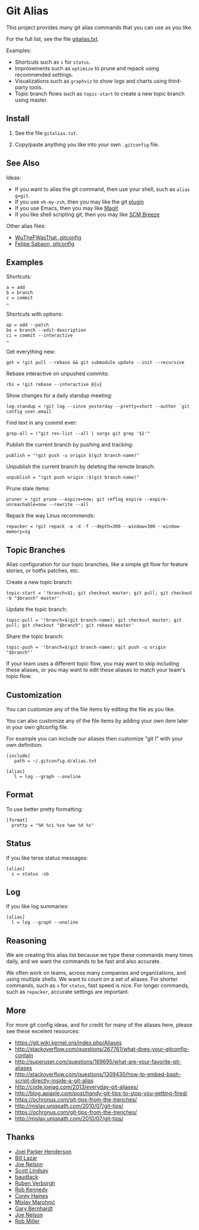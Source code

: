 ﻿# Git Alias

This project provides many git alias commands that you can use as you like.

For the full list, see the file [gitalias.txt](gitalias.txt).

Examples:

  * Shortcuts such as `s` for `status`.
  * Improvements such as `optimize` to prune and repack using recommended settings.
  * Visualizations such as `graphviz` to show logs and charts using third-party tools.
  * Topic branch flows such as `topic-start` to create a new topic branch using master.

## Install

  1. See the file `gitalias.txt`.

  2. Copy/paste anything you like into your own `.gitconfig` file.

## See Also

Ideas:

  * If you want to alias the git command, then use your shell, such as `alias g=git`.
  * If you use `oh-my-zsh`, then you may like the git [plugin](https://github.com/robbyrussell/oh-my-zsh/wiki/Plugin:git)
  * If you use Emacs, then you may like [Magit](https://magit.vc/)
  * If you like shell scripting git, then you may like [SCM Breeze](https://github.com/ndbroadbent/scm_breeze)

Other alias files:

  * [WuTheFWasThat .gitconfig](https://github.com/WuTheFWasThat/dotfiles/blob/master/.gitconfig)
  * [Felipe Sabaon .gitconfig](https://gist.github.com/felipesabino/6391408)


## Examples

Shortcuts:

    a = add
    b = branch
    c = commit
    …

Shortcuts with options:

    ap = add --patch
    be = branch --edit-description
    ci = commit --interactive
    …

Get everything new:

    get = !git pull --rebase && git submodule update --init --recursive

Rebase interactive on unpushed commits:

    rbi = !git rebase --interactive @{u}

Show changes for a daily standup meeting:

    log-standup = !git log --since yesterday --pretty=short --author `git config user.email`

Find text in any commit ever:

    grep-all = !"git rev-list --all | xargs git grep '$1'"

Publish the current branch by pushing and tracking:

    publish = "!git push -u origin $(git branch-name)"

Unpublish the current branch by deleting the remote branch:

    unpublish = "!git push origin :$(git branch-name)"

Prune stale items:

    pruner = !git prune --expire=now; git reflog expire --expire-unreachable=now --rewrite --all

Repack the way Linus recommends:

    repacker = !git repack -a -d -f --depth=300 --window=300 --window-memory=1g

## Topic Branches

Alias configuration for our topic branches, like a simple git flow for feature stories, or hotfix patches, etc.

Create a new topic branch:

    topic-start = '!branch=$1; git checkout master; git pull; git checkout -b "$branch" master'

Update the topic branch:

    topic-pull = '!branch=$(git branch-name); git checkout master; git pull; git checkout "$branch"; git rebase master'

Share the topic branch:

    topic-push = '!branch=$(git branch-name); git push -u origin "$branch"'

If your team uses a different topic flow, you may want to skip including these aliases, or you may want to edit these aliases to match your team's topic flow.

## Customization

You can customize any of the file items by editing the file as you like.

You can also customize any of the file items by adding your own item later in your own gitconfig file.

For example you can include our aliases then customize "git l" with your own definition:

    [include]
       path = ~/.gitconfig.d/alias.txt

    [alias]
       l = log --graph --oneline


## Format

To use better pretty formatting:

    [format]
      pretty = "%H %ci %ce %ae %d %s"


## Status

If you like terse status messages:

    [alias]
      s = status -sb

## Log

If you like log summaries:

    [alias]
      l = log --graph --oneline


## Reasoning

We are creating this alias list because we type these commands many times daily, and we want the commands to be fast and also accurate.

We often work on teams, across many companies and organizations, and using multiple shells. We want to count on a set of aliases. For shorter commands, such as `s` for `status`, fast speed is nice. For longer commands, such as `repacker`, accurate settings are important.

## More

For more git config ideas, and for credit for many of the aliases here, please see these excelent resources:

  * <https://git.wiki.kernel.org/index.php/Aliases>
  * <http://stackoverflow.com/questions/267761/what-does-your-gitconfig-contain>
  * <http://superuser.com/questions/169695/what-are-your-favorite-git-aliases>
  * <http://stackoverflow.com/questions/1309430/how-to-embed-bash-script-directly-inside-a-git-alias>
  * <http://code.joejag.com/2013/everyday-git-aliases/>
  * <http://blog.apiaxle.com/post/handy-git-tips-to-stop-you-getting-fired/>
  * <https://ochronus.com/git-tips-from-the-trenches/>
  * <http://mislav.uniqpath.com/2010/07/git-tips/>
  * <https://ochronus.com/git-tips-from-the-trenches/>
  * <http://mislav.uniqpath.com/2010/07/git-tips/>

## Thanks

  * [Joel Parker Henderson](https://github.com/joelparkerhenderson)
  * [Bill Lazar](https://github.com/billsaysthis)
  * [Joe Nelson](https://github.com/begriffs)
  * [Scott Lindsay](http://stackoverflow.com/users/167384/scott-lindsay)
  * [baudtack](http://baudtack.com)
  * [Ruben Verborgh](http://ruben.verborgh.org)
  * [Rob Kennedy](http://cs.wisc.edu/~rkennedy)
  * [Corey Haines](http://coreyhaines.com/)
  * [Mislav Marohnić](http://mislav.uniqpath.com/)
  * [Gary Bernhardt](http://destroyallsoftware.com)
  * [Joe Nelson](http://begriffs.com)
  * [Rob Miller](https://github.com/robmiller)
